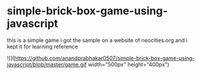 # simple-brick-box-game-using-javascript
this is a simple game i got the sample on a website of neocities.org and i kept it for learning reference

![](https://github.com/anandprabhakar0507/simple-brick-box-game-using-javascript/blob/master/game.gif width="500px" height="400px")
